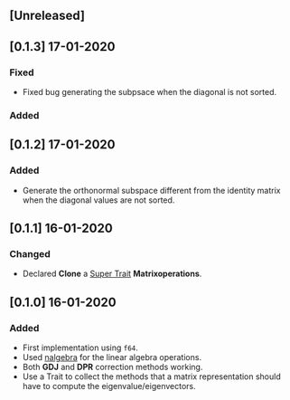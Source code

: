 ## [Unreleased]

## [0.1.3] 17-01-2020

### Fixed
* Fixed bug generating the subpsace when the diagonal is not sorted.

### Added

## [0.1.2] 17-01-2020

### Added
* Generate the orthonormal subspace different from the identity matrix when the diagonal values are not sorted.

## [0.1.1] 16-01-2020

### Changed
* Declared **Clone** a [Super Trait](https://doc.rust-lang.org/reference/items/traits.html#supertraits) **Matrixoperations**.

## [0.1.0] 16-01-2020

### Added
* First implementation using `f64`.
* Used [nalgebra](https://github.com/rustsim/nalgebra) for the linear algebra operations. 
* Both **GDJ** and **DPR** correction methods working.
* Use a Trait to collect the methods that a matrix representation should have to compute the eigenvalue/eigenvectors.
